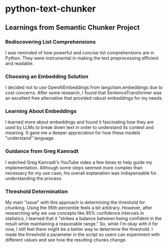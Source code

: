 # python-text-chunker

## Learnings from Semantic Chunker Project
### Rediscovering List Comprehensions
I was reminded of how powerful and concise list comprehensions are in Python. They were instrumental in making the text preprocessing efficient and readable.

### Choosing an Embedding Solution
I decided not to use OpenAIEmbeddings from langchain.embeddings due to cost concerns. After some research, I found that SentenceTransformer was an excellent free alternative that provided robust embeddings for my needs.

### Learning About Embeddings
I learned more about embeddings and found it fascinating how they are used by LLMs to break down text in order to understand its context and meaning. It gave me a deeper appreciation for how these models "understand" language.

### Guidance from Greg Kamradt
I watched Greg Kamradt's YouTube video a few times to help guide my implementation. Although some steps seemed more complex than necessary for my use case, his overall explanation was indispensable for understanding the process.

### Threshold Determination
My main "issue" with this approach is determining the threshold for chunking. Using the 95th percentile feels a bit arbitrary. However, after researching why we use concepts like 95% confidence intervals in statistics, I learned that it "strikes a balance between being confident in the result while maintaining a reasonable range." So, while I'm okay with it for now, I still feel there might be a better way to determine the threshold. I made the threshold a parameter in the script so users can experiment with different values and see how the resulting chunks change.



